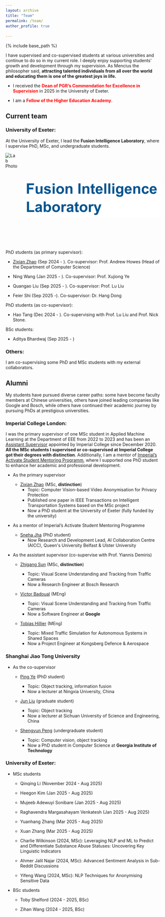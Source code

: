 ```yaml
---
layout: archive
title: "Team"
permalink: /team/
author_profile: true

---
```


{% include base_path %}

I have supervised and co-supervised students at various universities and continue to do so in my current role. I deeply enjoy supporting students' growth and development through my supervision. As Mencius the philosopher said, **attracting talented individuals from all over the world and educating them is one of the greatest joys in life.**

- I received the **<span style="color: red;"> Dean of PGR’s Commendation for Excellence in Supervision</span>** in 2025 in the University of Exeter.

- I am a **<span style="color: red;">Fellow of the Higher Education Academy</span>**.


## **Current team**

### University of Exeter:

At the University of Exeter, I lead the **Fusion Intelligence Laboratory**, where I supervise PhD, MSc, and undergraduate students.


<div style="display: flex; justify-content: center; gap: 20px; align-items: center;">
  <img src="/images/FIL/FIL-20250402.jpg" alt="Lab Photo" style="height: 300px; width: auto;">
  <img src="/images/FIL/LOGO.png" alt="Lab Logo" style="height: 120px; width: auto;">
</div>



PhD students (as primary supervisor):

- [Zixian Zhao](https://scholar.google.com/citations?hl=en&user=0mkQvWYAAAAJ&view_op=list_works&sortby=pubdate) (Sep 2024 - ). Co-supervisor: Prof. Andrew Howes (Head of the Department of Computer Science)

- Ning Wang (Jan 2025 - ). Co-supervisor: Prof. Xujiong Ye

- Quangao Liu (Sep 2025 - ). Co-supervisor: Prof. Lu Liu

- Feier Shi (Sep 2025 -). Co-supervisor: Dr. Hang Dong
  
PhD students (as co-supervisor):

- Hao Tang (Dec 2024 - ). Co-supervising with Prof. Lu Liu and Prof. Nick Stone. 


BSc students:

- Aditya Bhardwaj (Sep 2025 - )


### Others:

I am co-supervising some PhD and MSc students with my external collaborators.

## **Alumni**

My students have pursued diverse career paths: some have become faculty members at Chinese universities, others have joined leading companies like Google and Bosch, while others have continued their academic journey by pursuing PhDs at prestigious universities.

### Imperial College London:

I was the primary supervisor of one MSc student in Applied Machine Learning at the Department of EEE from 2022 to 2023 and has been an [Assistant Supervisor](https://www.imperial.ac.uk/students/academic-support/graduate-school/cornerstone/supervisors-guidebook/cpd/assistant-supervisors/) appointed by Imperial College since December 2020. **All the MSc students I supervised or co-supervised at Imperial College got their degrees with distinction**. Additionally, I am a mentor of [Imperial’s Activate Student Mentoring Programm](https://www.imperial.ac.uk/students/academic-support/graduate-school/wellbeing-and-support/activate-student-mentoring-programme/), where I supported one PhD student to enhance her academic and professional development.  

- As the primary supervisor
  
  - [Zixian Zhao](https://scholar.google.com/citations?hl=en&user=0mkQvWYAAAAJ&view_op=list_works&sortby=pubdate) (MSc, **distinction**)
    - Topic: Computer Vision-based Video Anonymisation for Privacy Protection
    - Published one paper in IEEE Transactions on Intelligent Transportation Systems based on the MSc project
    - Now a PhD student at the University of Exeter (fully funded by the university)  

- As a mentor of Imperial’s Activate Student Mentoring Programme
  
  - [Sneha Jha](https://www.qub.ac.uk/schools/eeecs/Connect/Staff/BusinessCard/?name=s.jha) (PhD student)
    - Now Research and Development Lead, AI Collaboration Centre (AICC),  Queen's University Belfast & Ulster University

- As the assistant supervisor (co-supervise with Prof.  Yiannis Demiris)
  
  - [Zhigang Sun](https://www.linkedin.com/in/zhigang-sun-b7390921b/?trk=people-guest_people_search-card&originalSubdomain=cn) (MSc, **distinction**)
    
    - Topic: Visual Scene Understanding and Tracking from Traffic Cameras
    - Now a Research Engineer at Bosch Research
  
  - [Victor Badoual](https://www.linkedin.com/in/victor-badoual/?originalSubdomain=uk) (MEng)
    
    - Topic: Visual Scene Understanding and Tracking from Traffic Cameras  
    - Now a Software Engineer at **Google**
  
  - [Tobias Hillier](https://www.linkedin.com/in/tobias-hillier/?locale=no_NO) (MEng)
    
    - Topic: Mixed Traffic Simulation for Autonomous Systems in Shared Spaces     
    - Now a Project Engineer at Kongsberg Defence & Aerospace

### Shanghai Jiao Tong University

- As the co-supervisor
  
  - [Ping Ye](https://www.researchgate.net/profile/Ping-Ye-6) (PhD student)
	  - Topic: Object tracking, information fusion
	  - Now a lecturer at Ningxia University, China
  
  - [Jun Liu](https://zxxy.suse.edu.cn/p/74/?StId=st_app_news_i_x637974583413820740) (graduate student)
	  - Topic: Object tracking
	  - Now a lecturer at Sichuan University of Science and Engineering, China
  
  - [Shengyun Peng](https://shengyun-peng.github.io/) (undergraduate student)
	  - Topic: Computer vision, object tracking
	  - Now a PhD student in Computer Science at **Georgia Institute of Technology**
    
### University of Exeter:

- MSc students  

 	- Qinqing Li (November 2024 - Aug 2025)  
 
 	- Heegon Kim (Jan 2025 - Aug 2025)  
 
 	- Mujeeb Adewuyi Sonibare (Jan 2025 - Aug 2025)  
 
 	- Raghavendra Margasahayam Venkatesh (Jan 2025 - Aug 2025)  

 	- Yuanhang Zhang (Mar 2025 - Aug 2025)  

 	- Xuan Zhang (Mar 2025 - Aug 2025)  

	- Charlie Wilkinson (2024, MSc): Leveraging NLP and ML to Predict and Differentiate Substance Abuse Statuses: Uncovering Key Linguistic Indicators    
	
	- Ahmer Jalil Najar (2024, MSc): Advanced Sentiment Analysis in Sub-Reddit Discussions    

	- Yifeng Wang (2024, MSc): NLP Techniques for Anonymising Sensitive Data   
	 

- BSc students

	- Toby Shelford (2024 - 2025, BSc)

	- Zihan Wang (2024 - 2025, BSc)